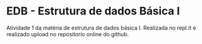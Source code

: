 # EDB - Estrutura de dados Básica I

Atividade 1 da matéria de estrutura de dados básica I.
Realizada no repl.it e realizado upload no repositorio online do github.
